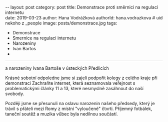 --
layout: post
category: post
title: Demonstrace proti směrnici na regulaci internetu   
date: 2019-03-23
author: Hana Vodrážková
authorId: hana.vodrazkova    # uid nekoho z _people
image: posts/demonstrace.jpg
tags:
  - Demonstrace
  - Smernice na regulaci internetu
  - Narozeniny
  - Ivan Bartos
  - 
---

a narozeniny Ivana Bartoše v ústeckých Předlicích
 
Krásné sobotní odpoledne jsme si zajeli podpořit kolegy z celého kraje při demonstraci Zachraňte internet, která seznamovala veřejnost 
s problematickými články 11 a 13, které nesmyslně zasáhnout do naší svobody.

Později jsme se přesunuli na oslavu narozenin našeho předsedy, který je trávil s přáteli mezi Romy z místní "vyloučené" čtvrti.
Příjemný fotbálek, taneční soutěž a muzika vůbec byla nedílnou součástí.
